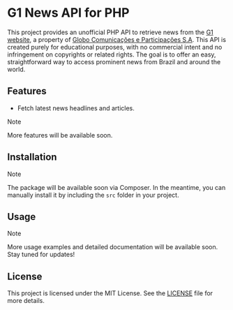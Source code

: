 # G1 News API for PHP

This project provides an unofficial PHP API to retrieve news from the [G1 website](https://g1.globo.com/), a property of [Globo Comunicações e Participações S.A](https://grupoglobo.globo.com/). This API is created purely for educational purposes, with no commercial intent and no infringement on copyrights or related rights. The goal is to offer an easy, straightforward way to access prominent news from Brazil and around the world.

## Features

 - Fetch latest news headlines and articles.

> [!NOTE]
> More features will be available soon.

## Installation

> [!NOTE]
> The package will be available soon via Composer. In the meantime, you can manually install it by including the `src` folder in your project.

## Usage

> [!NOTE]
> More usage examples and detailed documentation will be available soon. Stay tuned for updates!

## License

This project is licensed under the MIT License. See the [LICENSE](LICENSE) file for more details.
